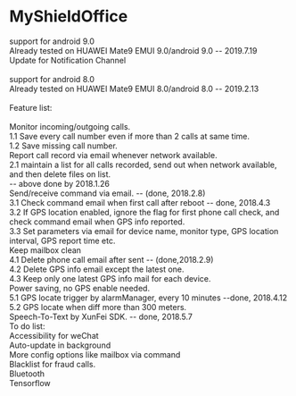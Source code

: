 # MyShieldOffice
support for android 9.0<br>
Already tested on HUAWEI Mate9 EMUI 9.0/android 9.0 -- 2019.7.19<br>
Update for Notification Channel<br>
<br>
support for android 8.0<br>
Already tested on HUAWEI Mate9 EMUI 8.0/android 8.0 -- 2019.2.13<br>
<br>
Feature list:<br>
<br>
Monitor incoming/outgoing calls.<br>
1.1 Save every call number even if more than 2 calls at same time.<br>
1.2 Save missing call number.<br>
Report call record via email whenever network available.<br>
2.1 maintain a list for all calls recorded, send out when network available, and then delete files on list.<br>
-- above done by 2018.1.26<br>
Send/receive command via email. -- (done, 2018.2.8)<br>
3.1 Check command email when first call after reboot -- done, 2018.4.3<br>
3.2 If GPS location enabled, ignore the flag for first phone call check, and check command email when GPS info reported.<br>
3.3 Set parameters via email for device name, monitor type, GPS location interval, GPS report time etc. <br>
Keep mailbox clean<br>
4.1 Delete phone call email after sent -- (done,2018.2.9)<br>
4.2 Delete GPS info email except the latest one.<br>
4.3 Keep only one latest GPS info mail for each device.<br>
Power saving, no GPS enable needed.<br>
5.1 GPS locate trigger by alarmManager, every 10 minutes --done, 2018.4.12<br>
5.2 GPS locate when diff more than 300 meters.<br>
Speech-To-Text by XunFei SDK. -- done, 2018.5.7<br>
To do list:<br>
Accessibility for weChat<br>
Auto-update in background<br>
More config options like mailbox via command<br>
Blacklist for fraud calls.<br>
Bluetooth<br>
Tensorflow<br>
